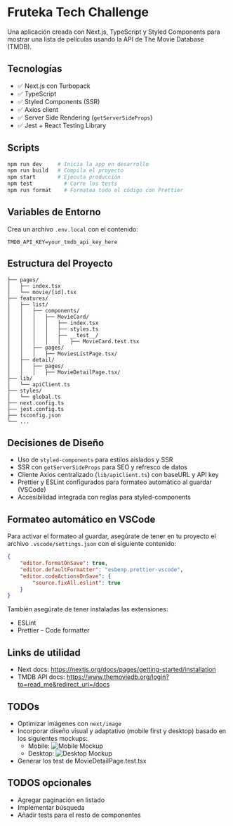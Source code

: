 # Fruteka Tech Challenge

Una aplicación creada con Next.js, TypeScript y Styled Components para mostrar una lista de películas usando la API de The Movie Database (TMDB).

## Tecnologías

- ✅ Next.js con Turbopack
- ✅ TypeScript
- ✅ Styled Components (SSR)
- ✅ Axios client
- ✅ Server Side Rendering (`getServerSideProps`)
- ✅ Jest + React Testing Library

## Scripts

```bash
npm run dev     # Inicia la app en desarrollo
npm run build   # Compila el proyecto
npm start       # Ejecuta producción
npm test          # Corre los tests
npm run format    # Formatea todo el código con Prettier
```

## Variables de Entorno

Crea un archivo `.env.local` con el contenido:

```
TMDB_API_KEY=your_tmdb_api_key_here
```

## Estructura del Proyecto

```
├── pages/
│   ├── index.tsx
│   └── movie/[id].tsx
├── features/
│   ├── list/
│   │   ├── components/
│   │   │   ├── MovieCard/
│   │   │   │   ├── index.tsx
│   │   │   │   ├── styles.ts
│   │   │   │   ├── __test__/
│   │   │   │   │   ├── MovieCard.test.tsx
│   │   ├── pages/
│   │   │   ├── MoviesListPage.tsx/
│   ├── detail/
│   │   ├── pages/
│   │   │   ├── MovieDetailPage.tsx/
├── lib/
│   └── apiClient.ts
├── styles/
│   └── global.ts
├── next.config.ts
├── jest.config.ts
├── tsconfig.json
└── ...
```

## Decisiones de Diseño

- Uso de `styled-components` para estilos aislados y SSR
- SSR con `getServerSideProps` para SEO y refresco de datos
- Cliente Axios centralizado (`lib/apiClient.ts`) con baseURL y API key
- Prettier y ESLint configurados para formateo automático al guardar (VSCode)
- Accesibilidad integrada con reglas para styled-components

## Formateo automático en VSCode

Para activar el formateo al guardar, asegúrate de tener en tu proyecto el archivo `.vscode/settings.json` con el siguiente contenido:

```json
{
    "editor.formatOnSave": true,
    "editor.defaultFormatter": "esbenp.prettier-vscode",
    "editor.codeActionsOnSave": {
        "source.fixAll.eslint": true
    }
}
```

También asegúrate de tener instaladas las extensiones:

- ESLint
- Prettier – Code formatter

## Links de utilidad

- Next docs: https://nextjs.org/docs/pages/getting-started/installation
- TMDB API docs: https://www.themoviedb.org/login?to=read_me&redirect_uri=/docs

## TODOs

- Optimizar imágenes con `next/image`
- Incorporar diseño visual y adaptativo (mobile first y desktop) basado en los siguientes mockups:
    - Mobile:
      ![Mobile Mockup](https://github.com/Fruteka/tech-challenge/assets/mobile_mockup.png)
    - Desktop:
      ![Desktop Mockup](https://github.com/Fruteka/tech-challenge/assets/desktop_mockup.png)
- Generar los test de MovieDetailPage.test.tsx

## TODOS opcionales

- Agregar paginación en listado
- Implementar búsqueda
- Añadir tests para el resto de componentes
